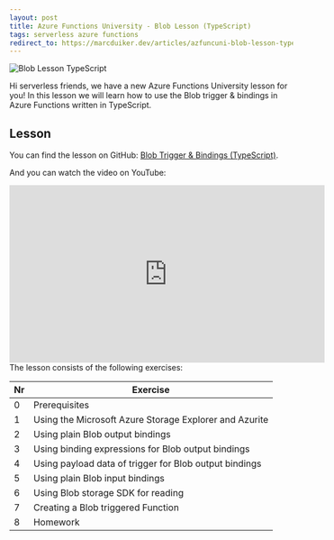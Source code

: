 ```yaml
---
layout: post
title: Azure Functions University - Blob Lesson (TypeScript)
tags: serverless azure functions
redirect_to: https://marcduiker.dev/articles/azfuncuni-blob-lesson-typescript
---
```


<img class="u-max-full-width" itemprop="image" src="{{ site.url }}/assets/2021/09/03/AzureFunctionsUniversity_Blob_Lesson_typescript.png" alt="Blob Lesson TypeScript">

Hi serverless friends, we have a new Azure Functions University lesson for you! In this lesson we will learn how to use the Blob trigger & bindings in Azure Functions written in TypeScript.

<!--more-->

## Lesson

You can find the lesson on GitHub: [Blob Trigger & Bindings (TypeScript)](https://github.com/marcduiker/azure-functions-university/blob/main/lessons/typescript/blob/README.md).

And you can watch the video on YouTube:

<iframe width="560" height="315" src="https://www.youtube.com/embed/SC4-_ZwjlR4" title="YouTube video player" frameborder="0" allow="accelerometer; autoplay; clipboard-write; encrypted-media; gyroscope; picture-in-picture" allowfullscreen></iframe>

<br>
The lesson consists of the following exercises:

|Nr|Exercise
|-|-
|0|Prerequisites
|1|Using the Microsoft Azure Storage Explorer and Azurite
|2|Using plain Blob output bindings
|3|Using binding expressions for Blob output bindings
|4|Using payload data of trigger for Blob output bindings
|5|Using plain Blob input bindings
|6|Using Blob storage SDK for reading
|7|Creating a Blob triggered Function
|8|Homework